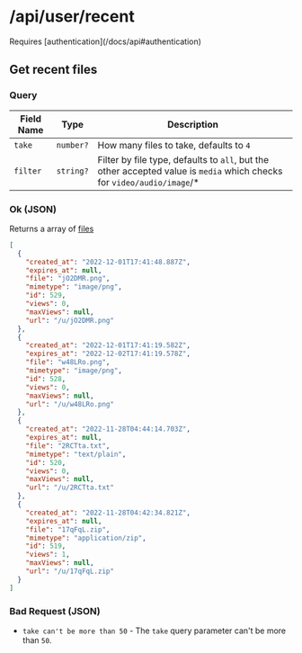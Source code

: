 # /api/user/recent

<Alert type="info">
  Requires [authentication](/docs/api#authentication)
</Alert>

## <APIBadge type="GET" /> Get recent files

### Query

| Field Name | Type      | Description                                                                                                             |
| ---------- | --------- | ----------------------------------------------------------------------------------------------------------------------- |
| `take`     | `number?` | How many files to take, defaults to `4`                                                                                 |
| `filter`   | `string?` | Filter by file type, defaults to `all`, but the other accepted value is `media` which checks for `video/audio/image`/\* |

### <APIBadge type="200" /> Ok (JSON)

Returns a array of [files](/docs/api/models/file)

```json
[
  {
    "created_at": "2022-12-01T17:41:48.887Z",
    "expires_at": null,
    "file": "jO2DMR.png",
    "mimetype": "image/png",
    "id": 529,
    "views": 0,
    "maxViews": null,
    "url": "/u/jO2DMR.png"
  },
  {
    "created_at": "2022-12-01T17:41:19.582Z",
    "expires_at": "2022-12-02T17:41:19.578Z",
    "file": "w48LRo.png",
    "mimetype": "image/png",
    "id": 528,
    "views": 0,
    "maxViews": null,
    "url": "/u/w48LRo.png"
  },
  {
    "created_at": "2022-11-28T04:44:14.703Z",
    "expires_at": null,
    "file": "2RCTta.txt",
    "mimetype": "text/plain",
    "id": 520,
    "views": 0,
    "maxViews": null,
    "url": "/u/2RCTta.txt"
  },
  {
    "created_at": "2022-11-28T04:42:34.821Z",
    "expires_at": null,
    "file": "17qFqL.zip",
    "mimetype": "application/zip",
    "id": 519,
    "views": 1,
    "maxViews": null,
    "url": "/u/17qFqL.zip"
  }
]
```

### <APIBadge type="400" /> Bad Request (JSON)

- `take can't be more than 50` - The `take` query parameter can't be more than `50`.
